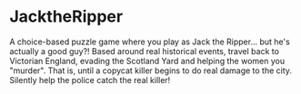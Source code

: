 # JacktheRipper
A choice-based puzzle game where you play as Jack the Ripper... but he's actually a good guy?! Based around real historical events, travel back to Victorian England, evading the Scotland Yard and helping the women you "murder". That is, until a copycat killer begins to do real damage to the city. Silently help the police catch the real killer!
